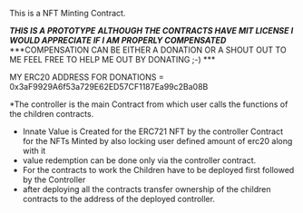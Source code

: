 This is a NFT Minting Contract.

***THIS IS A PROTOTYPE***
***ALTHOUGH THE CONTRACTS HAVE MIT LICENSE I WOULD APPRECIATE IF I AM PROPERLY COMPENSATED***
***COMPENSATION CAN BE EITHER A DONATION OR A SHOUT OUT TO ME
 FEEL FREE TO HELP ME OUT BY DONATING ;-) ***

MY ERC20 ADDRESS FOR DONATIONS = 0x3aF9929A6f53a729E62ED57CF1187Ea99c2Ba08B 


*The controller is the main Contract from which user calls the functions of the children contracts.
* Innate Value is Created for the ERC721 NFT by the controller Contract for the NFTs Minted by also locking user defined amount of erc20 along with it
* value redemption can be done only via the controller contract.
* For the contracts to work the Children have to be deployed first followed by the Controller
* after deploying all the contracts transfer ownership of the children contracts to the address of the deployed controller.


